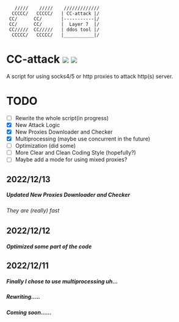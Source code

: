        /////    /////    /////////////
      CCCCC/   CCCCC/   | CC-attack |/
     CC/      CC/       |-----------|/ 
     CC/      CC/       |  Layer 7  |/ 
     CC/////  CC/////   | ddos tool |/ 
      CCCCC/   CCCCC/   |___________|/

# CC-attack ![](https://img.shields.io/badge/Version-preview-brightgreen.svg) ![](https://img.shields.io/badge/license-GPLv2-blue.svg)
 A script for using socks4/5 or http proxies to attack http(s) server.
# TODO
- [ ] Rewrite the whole script(in progress)
- [x] New Attack Logic
- [x] New Proxies Downloader and Checker 
- [x] Multiprocessing (maybe use concurrent in the future)
- [ ] Optimization (did some)
- [ ] More Clear and Clean Coding Style (hopefully?)
- [ ] Maybe add a mode for using mixed proxies?
 
## 2022/12/13
##### Updated New Proxies Downloader and Checker
###### They are (really) fast

## 2022/12/12
##### Optimized some part of the code

## 2022/12/11
##### Finally I chose to use multiprocessing uh...
##### Rewriting.....
##### Coming soon......


